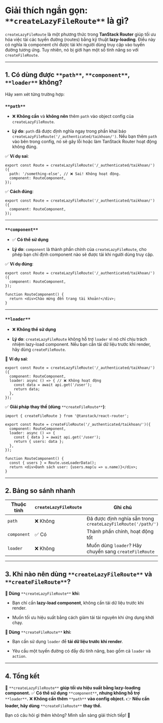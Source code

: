 # **Giải thích ngắn gọn:** `**createLazyFileRoute**` **là gì?**

`createLazyFileRoute` là một phương thức trong **TanStack Router** giúp tối ưu hóa việc tải các tuyến đường (routes) bằng kỹ thuật **lazy-loading**. Điều này có nghĩa là component chỉ được tải khi người dùng truy cập vào tuyến đường tương ứng. Tuy nhiên, nó bị giới hạn một số tính năng so với `createFileRoute`.

---

## **1. Có dùng được** `**path**`**,** `**component**`**,** `**loader**` **không?**

Hãy xem xét từng trường hợp:

### `**path**`

- ❌ **Không cần** và **không nên** thêm `path` vào object config của `createLazyFileRoute`.
    
- **Lý do**: `path` đã được định nghĩa ngay trong phần khai báo `createLazyFileRoute('/_authenticated/taikhoan/')`. Nếu bạn thêm `path` vào bên trong config, nó sẽ gây lỗi hoặc làm TanStack Router hoạt động không đúng.
    

✅ **Ví dụ sai**:

```
export const Route = createLazyFileRoute('/_authenticated/taikhoan/')({
  path: '/something-else', // ❌ Sai! Không hoạt động.
  component: RouteComponent,
});
```

✅ **Cách đúng**:

```
export const Route = createLazyFileRoute('/_authenticated/taikhoan/')({
  component: RouteComponent,
});
```

---

### `**component**`

- ✅ **Có thể sử dụng**
    
- **Lý do**: `component` là thành phần chính của `createLazyFileRoute`, cho phép bạn chỉ định component nào sẽ được tải khi người dùng truy cập.
    

✅ **Ví dụ đúng**:

```
export const Route = createLazyFileRoute('/_authenticated/taikhoan/')({
  component: RouteComponent,
});

function RouteComponent() {
  return <div>Chào mừng đến trang tài khoản!</div>;
}
```

---

### `**loader**`

- ❌ **Không thể sử dụng**
    
- **Lý do**: `createLazyFileRoute` không hỗ trợ `loader` vì nó chỉ chịu trách nhiệm lazy-load component. Nếu bạn cần tải dữ liệu trước khi render, hãy dùng `createFileRoute`.
    

🚫 **Ví dụ sai**:

```
export const Route = createLazyFileRoute('/_authenticated/taikhoan/')({
  component: RouteComponent,
  loader: async () => { // ❌ Không hoạt động
    const data = await api.get('/user');
    return data;
  },
});
```

✅ **Giải pháp thay thế (dùng** `**createFileRoute**`**)**:

```
import { createFileRoute } from '@tanstack/react-router';

export const Route = createFileRoute('/_authenticated/taikhoan/')({
  component: RouteComponent,
  loader: async () => {
    const { data } = await api.get('/user');
    return { users: data };
  },
});

function RouteComponent() {
  const { users } = Route.useLoaderData();
  return <div>Danh sách user: {users.map(u => u.name)}</div>;
}
```

---

## **2. Bảng so sánh nhanh**

|Thuộc tính|`createLazyFileRoute`|Ghi chú|
|---|---|---|
|`path`|❌ Không|Đã được định nghĩa sẵn trong `createLazyFileRoute('/path/')`|
|`component`|✅ Có|Thành phần chính, hoạt động tốt|
|`loader`|❌ Không|Muốn dùng `loader`? Hãy chuyển sang `createFileRoute`|

---

## **3. Khi nào nên dùng** `**createLazyFileRoute**` **và** `**createFileRoute**`**?**

**📌 Dùng** `**createLazyFileRoute**` **khi:**

- Bạn chỉ cần **lazy-load component**, không cần tải dữ liệu trước khi render.
    
- Muốn tối ưu hiệu suất bằng cách giảm tải tài nguyên khi ứng dụng khởi chạy.
    

**📌 Dùng** `**createFileRoute**` **khi:**

- Bạn cần sử dụng `loader` để **tải dữ liệu trước khi render**.
    
- Yêu cầu một tuyến đường có đầy đủ tính năng, bao gồm cả `loader` và `action`.
    

---

## **4. Tổng kết**

🚀 `**createLazyFileRoute**` **giúp tối ưu hiệu suất bằng lazy-loading component.** ✅ **Có thể sử dụng** `**component**`**, nhưng không hỗ trợ** `**loader**`**.** ❌ **Không cần thêm** `**path**` **vào config object.** 👉 **Nếu cần loader, hãy dùng** `**createFileRoute**` **thay thế.**

Bạn có câu hỏi gì thêm không? Mình sẵn sàng giải thích tiếp! 🚀